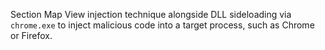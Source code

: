 Section Map View injection technique alongside DLL sideloading via `chrome.exe` to inject malicious code into a target process, such as Chrome or Firefox.

